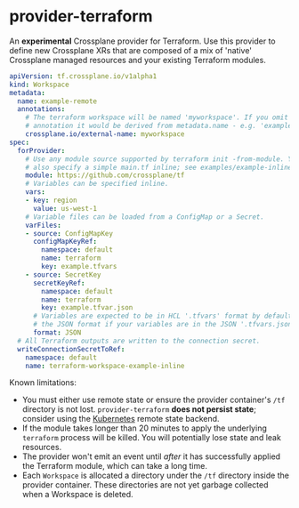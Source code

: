 # provider-terraform

An __experimental__ Crossplane provider for Terraform. Use this provider to
define new Crossplane XRs that are composed of a mix of 'native' Crossplane
managed resources and your existing Terraform modules.

```yaml
apiVersion: tf.crossplane.io/v1alpha1
kind: Workspace
metadata:
  name: example-remote
  annotations:
    # The terraform workspace will be named 'myworkspace'. If you omit this
    # annotation it would be derived from metadata.name - e.g. 'example-remote'.
    crossplane.io/external-name: myworkspace
spec:
  forProvider:
    # Use any module source supported by terraform init -from-module. You can
    # also specify a simple main.tf inline; see examples/example-inline.
    module: https://github.com/crossplane/tf
    # Variables can be specified inline.
    vars:
    - key: region
      value: us-west-1
    # Variable files can be loaded from a ConfigMap or a Secret.
    varFiles:
    - source: ConfigMapKey
      configMapKeyRef:
        namespace: default
        name: terraform
        key: example.tfvars
    - source: SecretKey
      secretKeyRef:
        namespace: default
        name: terraform
        key: example.tfvar.json
      # Variables are expected to be in HCL '.tfvars' format by default. Use
      # the JSON format if your variables are in the JSON '.tfvars.json' format.
      format: JSON
  # All Terraform outputs are written to the connection secret.
  writeConnectionSecretToRef:
    namespace: default
    name: terraform-workspace-example-inline
```

Known limitations:

* You must either use remote state or ensure the provider container's `/tf`
  directory is not lost. `provider-terraform` __does not persist state__;
  consider using the [Kubernetes] remote state backend.
* If the module takes longer than 20 minutes to apply the underlying `terraform`
  process will be killed. You will potentially lose state and leak resources.
* The provider won't emit an event until _after_ it has successfully applied the
  Terraform module, which can take a long time.
* Each `Workspace` is allocated a directory under the `/tf` directory inside the
  provider container. These directories are not yet garbage collected when a
  Workspace is deleted.

[Kubernetes]: https://www.terraform.io/docs/language/settings/backends/kubernetes.html